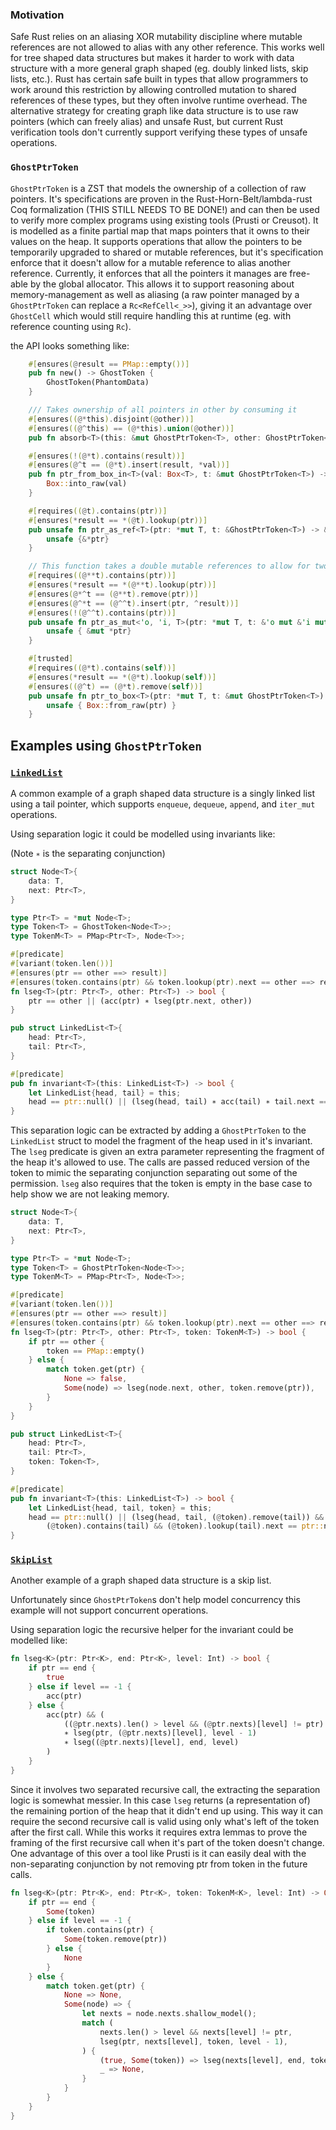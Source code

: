 ### Motivation

Safe Rust relies on an aliasing XOR mutability discipline where mutable references are not allowed to alias with any other reference. This works well for tree shaped data structures but makes it harder to work with data structure with a more general graph shaped (eg. doubly linked lists, skip lists, etc.). Rust has certain safe built in types that allow programmers to work around this restriction by allowing controlled mutation to shared references of these types, but they often involve runtime overhead. The alternative strategy for creating graph like data structure is to use raw pointers (which can freely alias) and unsafe Rust, but current Rust verification tools don't currently support verifying these types of unsafe operations.

### `GhostPtrToken`

`GhostPtrToken` is a ZST that models the ownership of a collection of raw pointers.
It's specifications are proven in the Rust-Horn-Belt/lambda-rust Coq formalization (THIS STILL NEEDS TO BE DONE!) and can then be used to verify more complex programs using existing tools (Prusti or Creusot).
It is modelled as a finite partial map that maps pointers that it owns to their values on the heap. It supports operations that allow the pointers to be temporarily upgraded to shared or mutable references, but it's specification enforce that it doesn't allow for a mutable reference to alias another reference.
Currently, it enforces that all the pointers it manages are free-able by the global allocator. This allows it to support reasoning about memory-management as well as aliasing (a raw pointer managed by a `GhostPtrToken` can replace a `Rc<RefCell<_>>`), giving it an advantage over `GhostCell` which would still require handling this at runtime (eg. with reference counting using `Rc`).

the API looks something like:
```rust
    #[ensures(@result == PMap::empty())]
    pub fn new() -> GhostToken {
        GhostToken(PhantomData)
    }

    /// Takes ownership of all pointers in other by consuming it
    #[ensures((@*this).disjoint(@other))]
    #[ensures((@^this) == (@*this).union(@other))]
    pub fn absorb<T>(this: &mut GhostPtrToken<T>, other: GhostPtrToken<T>) {}

    #[ensures(!(@*t).contains(result))]
    #[ensures(@^t == (@*t).insert(result, *val))]
    pub fn ptr_from_box_in<T>(val: Box<T>, t: &mut GhostPtrToken<T>) -> *mut T {
        Box::into_raw(val)
    }

    #[requires((@t).contains(ptr))]
    #[ensures(*result == *(@t).lookup(ptr))]
    pub unsafe fn ptr_as_ref<T>(ptr: *mut T, t: &GhostPtrToken<T>) -> &T {
        unsafe {&*ptr}
    }

    // This function takes a double mutable references to allow for two different pointers to viewed as mutable references at the same time
    #[requires((@**t).contains(ptr))]
    #[ensures(*result == *(@**t).lookup(ptr))]
    #[ensures(@*^t == (@**t).remove(ptr))]
    #[ensures(@^*t == (@^^t).insert(ptr, ^result))]
    #[ensures(!(@^^t).contains(ptr))]
    pub unsafe fn ptr_as_mut<'o, 'i, T>(ptr: *mut T, t: &'o mut &'i mut GhostPtrToken<T>) -> &'i mut T {
        unsafe { &mut *ptr}
    }

    #[trusted]
    #[requires((@*t).contains(self))]
    #[ensures(*result == *(@*t).lookup(self))]
    #[ensures((@^t) == (@*t).remove(self))]
    pub unsafe fn ptr_to_box<T>(ptr: *mut T, t: &mut GhostPtrToken<T>) -> Box<T> {
        unsafe { Box::from_raw(ptr) }
    }
```

## Examples using `GhostPtrToken`

### [`LinkedList`](src/linked_list.rs)
A common example of a graph shaped data structure is a singly linked list using a tail pointer, which supports `enqueue`, `dequeue`, `append`, and `iter_mut` operations.

Using separation logic it could be modelled using invariants like:

(Note `∗` is the separating conjunction)

```rust
struct Node<T>{
    data: T,
    next: Ptr<T>,
}

type Ptr<T> = *mut Node<T>;
type Token<T> = GhostToken<Node<T>>;
type TokenM<T> = PMap<Ptr<T>, Node<T>>;

#[predicate]
#[variant(token.len())]
#[ensures(ptr == other ==> result)]
#[ensures(token.contains(ptr) && token.lookup(ptr).next == other ==> result)]
fn lseg<T>(ptr: Ptr<T>, other: Ptr<T>) -> bool {
    ptr == other || (acc(ptr) ∗ lseg(ptr.next, other))
}

pub struct LinkedList<T>{
    head: Ptr<T>,
    tail: Ptr<T>,
}

#[predicate]
pub fn invariant<T>(this: LinkedList<T>) -> bool {
    let LinkedList{head, tail} = this;
    head == ptr::null() || (lseg(head, tail) ∗ acc(tail) ∗ tail.next == ptr::null())
}
```

This separation logic can be extracted by adding a `GhostPtrToken` to the `LinkedList` struct to model the fragment of the heap used in it's invariant. The `lseg` predicate is given an extra parameter representing the fragment of the heap it's allowed to use.
The calls are passed reduced version of the token to mimic the separating conjunction separating out some of the permission. `lseg` also requires that the token is empty in the base case to help show we are not leaking memory.

```rust
struct Node<T>{
    data: T,
    next: Ptr<T>,
}

type Ptr<T> = *mut Node<T>;
type Token<T> = GhostPtrToken<Node<T>>;
type TokenM<T> = PMap<Ptr<T>, Node<T>>;

#[predicate]
#[variant(token.len())]
#[ensures(ptr == other ==> result)]
#[ensures(token.contains(ptr) && token.lookup(ptr).next == other ==> result)]
fn lseg<T>(ptr: Ptr<T>, other: Ptr<T>, token: TokenM<T>) -> bool {
    if ptr == other {
        token == PMap::empty()
    } else {
        match token.get(ptr) {
            None => false,
            Some(node) => lseg(node.next, other, token.remove(ptr)),
        }
    }
}

pub struct LinkedList<T>{
    head: Ptr<T>,
    tail: Ptr<T>,
    token: Token<T>,
}

#[predicate]
pub fn invariant<T>(this: LinkedList<T>) -> bool {
    let LinkedList{head, tail, token} = this;
    head == ptr::null() || (lseg(head, tail, (@token).remove(tail)) &&
        (@token).contains(tail) && (@token).lookup(tail).next == ptr::null())
}
```


### [`SkipList`](src/skip_list.rs)
Another example of a graph shaped data structure is a skip list.

Unfortunately since `GhostPtrToken`s don't help model concurrency this example will not support concurrent operations. 

Using separation logic the recursive helper for the invariant could be modelled like:

```rust
fn lseg<K>(ptr: Ptr<K>, end: Ptr<K>, level: Int) -> bool {
	if ptr == end {
		true
	} else if level == -1 {
		acc(ptr)
	} else {
		acc(ptr) && (
			((@ptr.nexts).len() > level && (@ptr.nexts)[level] != ptr)
			∗ lseg(ptr, (@ptr.nexts)[level], level - 1)
			∗ lseg((@ptr.nexts)[level], end, level)
		)
	}
}
```

Since it involves two separated recursive call, the extracting the separation logic is somewhat messier. In this case `lseg` returns (a representation of) the remaining portion of the heap that it didn't end up using. This way it can require the second recursive call is valid using only what's left of the token after the first call. While this works it requires extra lemmas to prove the framing of the first recursive call when it's part of the token doesn't change. One advantage of this over a tool like Prusti is it can easily deal with the non-separating conjunction by not removing ptr from token in the future calls.

```rust
fn lseg<K>(ptr: Ptr<K>, end: Ptr<K>, token: TokenM<K>, level: Int) -> Option<TokenM<K>> {
    if ptr == end {
        Some(token)
    } else if level == -1 {
        if token.contains(ptr) {
            Some(token.remove(ptr))
        } else {
            None
        }
    } else {
        match token.get(ptr) {
            None => None,
            Some(node) => {
                let nexts = node.nexts.shallow_model();
                match (
                    nexts.len() > level && nexts[level] != ptr,
                    lseg(ptr, nexts[level], token, level - 1),
                ) {
                    (true, Some(token)) => lseg(nexts[level], end, token, level),
                    _ => None,
                }
            }
        }
    }
}
```